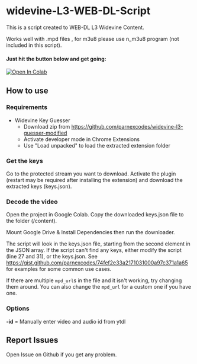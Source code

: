 # widevine-L3-WEB-DL-Script
This is a script created to WEB-DL L3 Widevine Content.

Works well with .mpd files , for m3u8 please use n_m3u8 program (not included in this script).

#### Just hit the button below and get going:
<a href="https://colab.research.google.com/github/Ori5000/uwuwvdl/blob/main/uwuwvdl.ipynb" target="_parent"><img src="https://colab.research.google.com/assets/colab-badge.svg" alt="Open In Colab"/></a>

## How to use
### Requirements
* Widevine Key Guesser
  * Download zip from https://github.com/parnexcodes/widevine-l3-guesser-modified
  * Activate developer mode in Chrome Extensions
  * Use "Load unpacked" to load the extracted extension folder

### Get the keys
Go to the protected stream you want to download. Activate the plugin (restart may be required after installing the extension) and download the extracted keys (keys.json).

### Decode the video
Open the project in Google Colab. Copy the downloaded keys.json file to the folder (/content).

Mount Google Drive & Install Dependencies then run the downloader.

The script will look in the keys.json file, starting from the second element in the JSON array. If the script can't find any keys, either modify the script (line 27 and 31), or the keys.json. See <https://gist.github.com/parnexcodes/74fef2e33a2171031000a97c371a1a65> for examples for some common use cases.

If there are multiple `mpd_url`s in the file and it isn't working, try changing them around. You can also change the `mpd_url` for a custom one if you have one.

### Options
**-id** = Manually enter video and audio id from ytdl

## Report Issues

Open Issue on Github if you get any problem.
